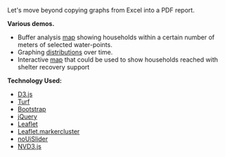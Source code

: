 Let's move beyond copying graphs from Excel into a PDF report.

**Various demos.**
- Buffer analysis [map](http://americanredcross.github.io/dashboard_demo/buffer_analysis) showing households within a certain number of meters of selected water-points.
- Graphing [distributions](http://americanredcross.github.io/dashboard_demo/distributions) over time.
- Interactive [map](http://americanredcross.github.io/dashboard_demo/shelter_recovery) that could be used to show households reached with shelter recovery support

**Technology Used:**
- [D3.js](http://d3js.org/)
- [Turf](http://turfjs.org/)
- [Bootstrap](http://getbootstrap.com/)
- [jQuery](http://jquery.com/)
- [Leaflet](http://leafletjs.com/)
- [Leaflet.markercluster](https://github.com/Leaflet/Leaflet.markercluster)
- [noUiSlider](http://refreshless.com/nouislider/)
- [NVD3.js](http://nvd3.org/)